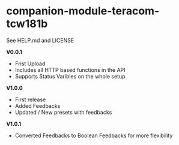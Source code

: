 # companion-module-teracom-tcw181b

See HELP.md and LICENSE

**V0.0.1**

- Frist Upload
- Includes all HTTP based functions in the API
- Supports Status Varibles on the whole setup

**V1.0.0**

- First release
- Added Feedbacks
- Updated / New presets with feedbacks

**V1.0.1**

- Converted Feedbacks to Boolean Feedbacks for more flexibility
